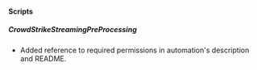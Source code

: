 
#### Scripts
##### CrowdStrikeStreamingPreProcessing
- Added reference to required permissions in automation's description and README.
